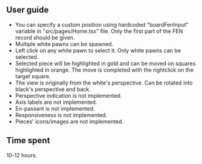 ## User guide

- You can specify a custom position using hardcoded "boardFenInput" variable in "src/pages/Home.tsx" file. Only the first part of the FEN record should be given.
- Multiple white pawns can be spawned.
- Left click on any white pawn to select it. Only white pawns can be selected.
- Selected piece will be highlighted in gold and can be moved on squares highlighted in orange. The move is completed with the rightclick on the target square.
- The view is originally from the white's perspective. Can be rotated into black's perspective and back.
- Perspective indication is not implemented.
- Axis labels are not implemented.
- En-passant is not implemented.
- Responsiveness is not implemented.
- Pieces' icons/images are not implemented.

## Time spent

10-12 hours.
